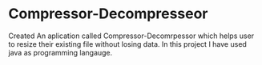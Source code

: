 # Compressor-Decompresseor
Created An aplication called Compressor-Decomrpessor which helps user to resize their existing file without losing data. In this project I have used java as programming langauge.
